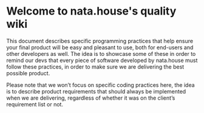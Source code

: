 # Welcome to nata.house's quality wiki

This document describes specific programming practices that help ensure your final product will be easy and pleasant to use, both for end-users and other developers as well. The idea is to showcase some of these in order to remind our devs that every piece of software developed by nata.house must follow these practices, in order to make sure we are delivering the best possible product.

Please note that we won’t focus on specific coding practices here, the idea is to describe product requirements that should always be implemented when we are delivering, regardless of whether it was on the client’s requirement list or not.

